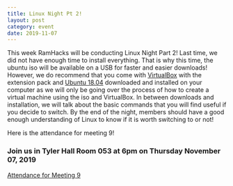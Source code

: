 ```yaml
---
title: Linux Night Pt 2!
layout: post
category: event
date: 2019-11-07
---
```


This week RamHacks will be conducting Linux Night Part 2! Last time, we did not have enough time to install everything. 
That is why this time, the ubuntu iso will be available on a USB for faster and easier downloads! However, we do recommend
that you come with [VirtualBox](https://www.virtualbox.org/) with the extension pack and [Ubuntu 18.04](https://ubuntu.com/download/desktop)
downloaded and installed on your computer as we will only be going over the process of how to create a virtual machine using the iso and VirtualBox.
In between downloads and installation, we will talk about the basic commands that you will find useful if you decide to switch.
By the end of the night, members should have a good enough understanding of Linux to know if it is worth switching to or not!

Here is the attendance for meeting 9!

### Join us in Tyler Hall Room 053 at 6pm on Thursday November 07, 2019

[Attendance for Meeting 9](https://forms.gle/USmSFsLQmDm92tqi9)
